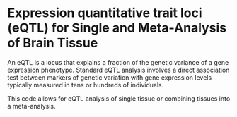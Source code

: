 # Expression quantitative trait loci (eQTL) for Single and Meta-Analysis of Brain Tissue 
       
An eQTL is a locus that explains a fraction of the genetic variance of a gene expression phenotype. Standard eQTL analysis involves a direct association test between markers of genetic variation with gene expression levels typically measured in tens or hundreds of individuals.            
        
This code allows for eQTL analysis of single tissue or combining tissues into a meta-analysis.                          
      
        
             
      
  
   
  
